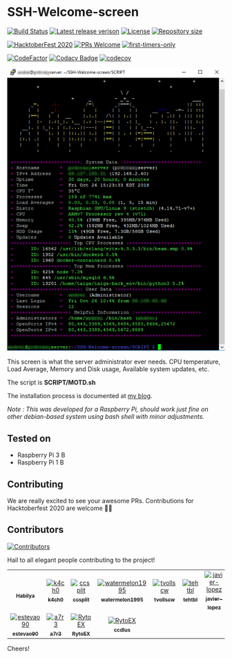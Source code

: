 # SSH-Welcome-screen

[![Build Status](https://travis-ci.org/Habilya/SSH-Welcome-screen.svg?branch=master)](https://travis-ci.org/Habilya/SSH-Welcome-screen)
[![Latest release verison](https://img.shields.io/github/v/release/Habilya/SSH-Welcome-screen)](https://github.com/Habilya/SSH-Welcome-screen/releases)
[![License](https://img.shields.io/github/license/Habilya/SSH-Welcome-screen)](https://github.com/Habilya/SSH-Welcome-screen/blob/master/LICENSE)
[![Repository size](https://img.shields.io/github/repo-size/Habilya/SSH-Welcome-screen)](https://github.com/Habilya/SSH-Welcome-screen/releases)

[![HacktoberFest 2020](https://img.shields.io/github/hacktoberfest/2020/Habilya/SSH-Welcome-screen?color=d)](https://github.com/Habilya/SSH-Welcome-screen/labels/hacktoberfest)
[![PRs Welcome](https://img.shields.io/badge/PRs-welcome-brightgreen.svg?style=flat)](http://makeapullrequest.com)
[![first-timers-only](https://img.shields.io/badge/first--timers--only-friendly-blue.svg?style=flat)](https://www.firsttimersonly.com/)

[![CodeFactor](https://www.codefactor.io/repository/github/habilya/ssh-welcome-screen/badge)](https://www.codefactor.io/repository/github/habilya/ssh-welcome-screen)
[![Codacy Badge](https://api.codacy.com/project/badge/Grade/7860d5fada7e4f949d62554844ac5e41)](https://www.codacy.com/manual/Habilya/SSH-Welcome-screen?utm_source=github.com&amp;utm_medium=referral&amp;utm_content=Habilya/SSH-Welcome-screen&amp;utm_campaign=Badge_Grade)
[![codecov](https://codecov.io/gh/Habilya/SSH-Welcome-screen/branch/master/graph/badge.svg)](https://codecov.io/gh/Habilya/SSH-Welcome-screen)

![SSH-Welcome-screen](screenshot.png)

This screen is what the server administrator ever needs. CPU temperature, Load Average, Memory and Disk usage, Available system updates, etc.

The script is **SCRIPT/MOTD.sh**

The installation process is documented at [my blog](https://habilisbest.com/ssh-welcome-screen).

_Note : This was developed for a Raspberry Pi, should work just fine on other debian-based system using bash shell with minor adjustments._

## Tested on
* Raspberry Pi 3 B
* Raspberry Pi 1 B

## Contributing
We are really excited to see your awesome PRs.
Contributions for Hacktoberfest 2020 are welcome 🎉🎉

## Contributors
[![Contributors](https://img.shields.io/github/contributors/Habilya/SSH-Welcome-screen)](https://github.com/Habilya/SSH-Welcome-screen/graphs/contributors)

Hail to all elegant people contributing to the project!

|   |   |   |   |   |   |   |
|:---:|:---:|:---:|:---:|:---:|:---:|:---:|
|<a href="https://github.com/Habilya"><img src="https://avatars1.githubusercontent.com/u/26153731?v=3" width="100px;" alt=""/><br /><sub><b>Habilya</b></sub></a>|<a href="https://github.com/k4ch0"><img src="https://avatars1.githubusercontent.com/u/1848897?v=3" width="100px;" alt="k4ch0"/><br /><sub><b>k4ch0</b></sub></a>|<a href="https://github.com/ccsplit"><img src="https://avatars1.githubusercontent.com/u/2328721?v=3" width="100px;" alt="ccsplit"/><br /><sub><b>ccsplit</b></sub></a>|<a href="https://github.com/watermelon1995"><img src="https://avatars1.githubusercontent.com/u/12808978?v=3" width="100px;" alt="watermelon1995"/><br /><sub><b>watermelon1995</b></sub></a>|<a href="https://github.com/tvollscw"><img src="https://avatars1.githubusercontent.com/u/40273125?v=3" width="100px;" alt="tvollscw"/><br /><sub><b>tvollscw</b></sub></a>|<a href="https://github.com/tehtbl"><img src="https://avatars1.githubusercontent.com/u/3999809?v=3" width="100px;" alt="tehtbl"/><br /><sub><b>tehtbl</b></sub></a>|<a href="https://github.com/javier-lopez"><img src="https://avatars1.githubusercontent.com/u/75626?v=3" width="100px;" alt="javier-lopez"/><br /><sub><b>javier-lopez</b></sub></a>|
|<a href="https://github.com/estevao90"><img src="https://avatars1.githubusercontent.com/u/18039589?v=3" width="100px;" alt="estevao90"/><br /><sub><b>estevao90</b></sub></a>|<a href="https://github.com/a7r3"><img src="https://avatars1.githubusercontent.com/u/14874906?v=3" width="100px;" alt="a7r3"/><br /><sub><b>a7r3</b></sub></a>|<a href="https://github.com/RytoEX"><img src="https://avatars1.githubusercontent.com/u/624931?v=3" width="100px;" alt="RytoEX"/><br /><sub><b>RytoEX</b></sub></a>|<a href="https://github.com/ccdlus"><img src="https://avatars1.githubusercontent.com/u/25654877?v=3" width="100px;" alt="RytoEX"/><br /><sub><b>ccdlus</b></sub></a>|


Cheers!
